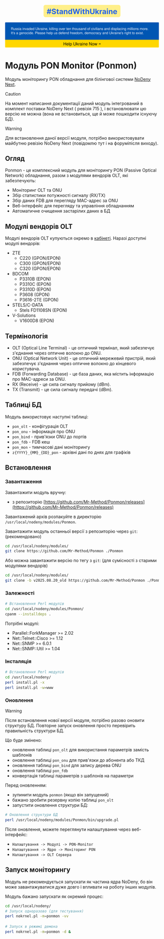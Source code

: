 <p align="center">
  <a href="https://stand-with-ukraine.pp.ua"><img src="https://raw.githubusercontent.com/vshymanskyy/StandWithUkraine/main/badges/StandWithUkraine.svg" alt="#StandWithUkraine" /></a>
</p>

[![Stand With Ukraine](https://raw.githubusercontent.com/vshymanskyy/StandWithUkraine/main/banner2-direct.svg)](https://vshymanskyy.github.io/StandWithUkraine/)

# Модуль PON Monitor (Ponmon)

Модуль моніторингу PON обладнання для білінгової системи [NoDeny Next](https://nodeny.com.ua/).

> [!CAUTION]
> На момент написання документації даний модуль інтегрований в комплект поставки NoDeny Next ( ревізія 715 ), і встановлювати цю версію не можна (вона не встановиться, ще й може пошкодити існуючу БД).

> [!WARNING]  
> Для встановлення даної версії модуля, потрібно використовувати майбутню ревізію NoDeny Next (повідомлю тут і на форуміпісля виходу).

## Огляд

Ponmon - це комплексний модуль для моніторингу PON (Passive Optical Network) обладнання, разом з модулями вендорів OLT, які забезпечують:
- Моніторинг OLT та ONU
- Збір статистики потужності сигналу (RX/TX)
- Збір даних FDB для перегляду MAC-адрес за ONU
- Веб-інтерфейс для перегляду та управління обладнанням
- Автоматичне очищення застарілих даних в БД

## Модулі вендорів OLT

Модулі вендорів OLT купуються окремо в [кабінеті](https://app.nodeny-plus.com.ua/cgi-bin/stat.pl).
Наразі доступні модулі вендорів:
- ZTE
  - C220 (GPON/EPON)
  - C300 (GPON/EPON)
  - C320 (GPON/EPON)
- BDCOM
  - P3310B (EPON)
  - P3310C (EPON)
  - P3310D (EPON)
  - P3608 (GPON)
  - P3616-2TE (GPON)
- STELS/C-DATA
  - Stels FD1108SN (EPON)
- V-Solutions
  - V1600D8 (EPON)

## Термінологія
- OLT (Optical Line Terminal) - це оптичний термінал, який забезпечує з'єднання через оптичне волокно до ONU.
- ONU (Optical Network Unit) - це оптичний мережевий пристрій, який забезпечує з'єднання через оптичне волокно до кінцевого користувача.
- FDB (Forwarding Database) - це база даних, яка містить інформацію про MAC-адреси за ONU.
- RX (Receive) - це сила сигналу прийому (dBm).
- TX (Transmit) - це сила сигналу передачі (dBm).
  

## Таблиці БД
Модуль використовує наступні таблиці:
- `pon_olt` - конфігурація OLT
- `pon_onu` - інформація про ONU
- `pon_bind` - прив'язки ONU до портів
- `pon_fdb` - FDB кеш
- `pon_mon` - тимчасові дані моніторингу
- `z{YYYY}_{MM}_{DD}_pon` - архівні дані по днях для графіків

## Встановлення

### Завантаження

Завантажити модуль вручну:
- з репозиторію [https://github.com/Mr-Method/Ponmon/releases](https://github.com/Mr-Method/Ponmon/releases)

Завантажений архів розпакуйте в директорію `/usr/local/nodeny/modules/Ponmon`.

Завантажити модуль останньої версії з репозиторію через `git`: (рекомендовано)
```bash
cd /usr/local/nodeny/modules/
git clone https://github.com/Mr-Method/Ponmon ./Ponmon
```

Або можна завантажити версію по тегу з `git`: (для сумісності з старими модулями вендорів)
```bash
cd /usr/local/nodeny/modules/
git clone -b v2025.08.20_old https://github.com/Mr-Method/Ponmon ./Ponmon
```

### Залежності
```bash
# Встановлення Perl модулів
cd /usr/local/nodeny/modules/Ponmon/
cpanm --installdeps .
```

Потрібні модулі:
- Parallel::ForkManager >= 2.02
- Net::Telnet::Cisco >= 1.12
- Net::SNMP >= 6.0.1
- Net::SNMP::Util >= 1.04

### Інсталяція

```bash
# Встановлення Perl модулів
cd /usr/local/nodeny/
perl install.pl -x
perl install.pl -w=www
```

### Оновлення

> [!WARNING]  
> Після встановлення нової версії модуля, потрібно разово оновити структуру БД. Повторне запуск оновлення просто перевірить правильність структури БД.

Що буде змінено:
 - оновлення таблиці `pon_olt` для використання параметрів замість шаблонів
 - оновлення таблиці `pon_onu` для прив'язки до абонента або ТКД
 - оновлення таблиці `pon_bind` для запису дерева ONU
 - оновлення таблиці `pon_fdb`
 - конвертація таблиці параметрів з шаблонів на параметри

Перед оновленням:
 - зупинити модуль `ponmon` (якщо він запущений)
 - бажано зробити резервну копію таблиці `pon_olt`
 - запустити оновлення структури БД:
```bash
# Оновлення структури БД
perl /usr/local/nodeny/modules/Ponmon/bin/upgrade.pl
```

Після оновлення, можете переглянути налаштування через веб-інтерфейс:
 - `Налаштування -> Модулі -> PON-Monitor`
 - `Налаштування -> Ядро -> Моніторинг PON`
 - `Налаштування -> OLT Сервера`

## Запуск моніторингу
Модуль не рекомендується запускати як частина ядра NoDeny, бо він може завантажуватися дуже довго і впливати на роботу інших модулів.

Модуль бажано запускати як окремий процес:
```bash
cd /usr/local/nodeny/
# Запуск одноразово (для тестування)
perl nokrnel.pl -m=ponmon -vv

# Запуск в режимі демона
perl nokrnel.pl -m=ponmon -d &
```
